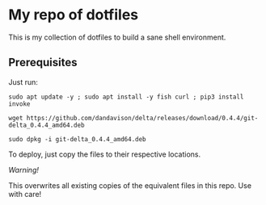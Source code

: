 # My repo of dotfiles

This is my collection of dotfiles to build a sane shell environment. 

## Prerequisites

Just run:

```
sudo apt update -y ; sudo apt install -y fish curl ; pip3 install invoke

wget https://github.com/dandavison/delta/releases/download/0.4.4/git-delta_0.4.4_amd64.deb

sudo dpkg -i git-delta_0.4.4_amd64.deb

```

To deploy, just copy the files to their respective locations.

*Warning!* 

This overwrites all existing copies of the equivalent files in this repo. Use with care!
